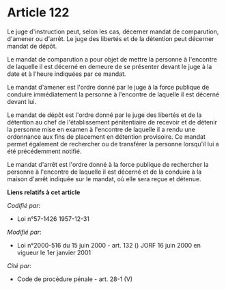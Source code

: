 # Article 122

Le juge d'instruction peut, selon les cas, décerner mandat de comparution, d'amener ou d'arrêt. Le juge des libertés et de la
détention peut décerner mandat de dépôt.

Le mandat de comparution a pour objet de mettre la personne à l'encontre de laquelle il est décerné en demeure de se
présenter devant le juge à la date et à l'heure indiquées par ce mandat.

Le mandat d'amener est l'ordre donné par le juge à la force publique de conduire immédiatement la personne à l'encontre de
laquelle il est décerné devant lui.

Le mandat de dépôt est l'ordre donné par le juge des libertés et de la détention au chef de l'établissement pénitentiaire de
recevoir et de détenir la personne mise en examen à l'encontre de laquelle il a rendu une ordonnance aux fins de placement en
détention provisoire. Ce mandat permet également de rechercher ou de transférer la personne lorsqu'il lui a été précédemment
notifié.

Le mandat d'arrêt est l'ordre donné à la force publique de rechercher la personne à l'encontre de laquelle il est décerné et
de la conduire à la maison d'arrêt indiquée sur le mandat, où elle sera reçue et détenue.

**Liens relatifs à cet article**

_Codifié par_:

  - Loi n°57-1426 1957-12-31

_Modifié par_:

  - Loi n°2000-516 du 15 juin 2000 - art. 132 () JORF 16 juin 2000 en vigueur le 1er janvier 2001

_Cité par_:

  - Code de procédure pénale - art. 28-1 (V)
